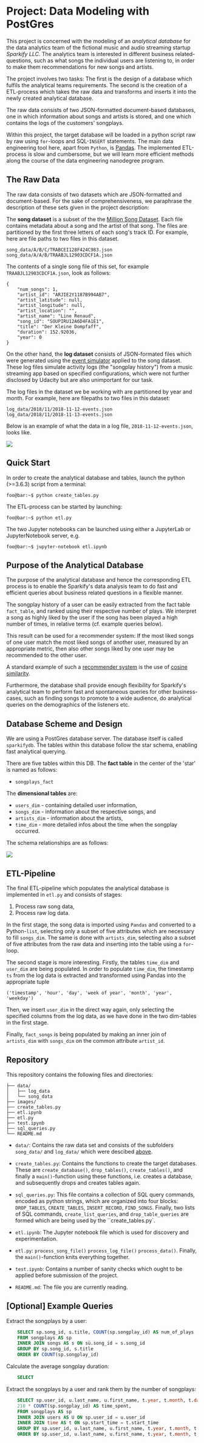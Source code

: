 # Project: Data Modeling with PostGres
This project is concerned with the modeling of an *analytical database* for the data analytics team of the fictional music and audio streaming startup *Sparkify LLC*.
The analytics team is interested in different business related-questions, such as what songs the individual users are listening to, in order to make them recommendations for new songs and artists.

The project involves two tasks: The first is the design of a database which fulfils the analytical teams requirements. The second is the creation of a ETL-process which takes the raw data and transforms and inserts it into the newly created analytical database.

The raw data consists of two JSON-formatted document-based databases, one in which information about songs and artists is stored, and one which contains the logs of the customers' songplays.

Within this project, the target database will be loaded in a python script raw by raw using `for`-loops and SQL-`INSERT` statements. The main data engineering tool here, apart from `Python`, is [Pandas](https://pandas.pydata.org/). The implemented ETL-process is slow and cumbersome, but we will learn more efficient methods along the course of the data engineering nanodegree program. 

## The Raw Data
The raw data consists of two datasets which are JSON-formatted and document-based. For the sake of comprehensiveness, we paraphrase the description of these sets given in the project description:

The **song dataset** is a subset of the the [Million Song Dataset](http://millionsongdataset.com/). Each file contains metadata about a song and the artist of that song. The files are partitioned by the first three letters of each song's track ID. For example, here are file paths to two files in this dataset.
```
song_data/A/B/C/TRABCEI128F424C983.json
song_data/A/A/B/TRAABJL12903CDCF1A.json
```
The contents of a single song file of this set, for example `TRAABJL12903CDCF1A.json`, look as follows:
```
{
    "num_songs": 1,
    "artist_id": "ARJIE2Y1187B994AB7",
    "artist_latitude": null,
    "artist_longitude": null,
    "artist_location": "",
    "artist_name": "Line Renaud",
    "song_id": "SOUPIRU12A6D4FA1E1",
    "title": "Der Kleine Dompfaff",
    "duration": 152.92036,
    "year": 0
}
```

On the other hand, the **log dataset** consists of JSON-formated files which were generated using the [event simulator](https://github.com/Interana/eventsim) applied to the song dataset. These log files simulate activity logs (the "songplay history") from a music streaming app based on specified configurations, which were not further disclosed by Udacity but are also unimportant for our task.

The log files in the dataset we be working with are partitioned by year and month. For example, here are filepaths to two files in this dataset:
```
log_data/2018/11/2018-11-12-events.json
log_data/2018/11/2018-11-13-events.json
```
Below is an example of what the data in a log file, `2018-11-12-events.json`, looks like.

<img src="./images/log-data.png">



## Quick Start

In order to create the analytical database and tables, launch the python (>=3.6.3) script from a terminal:
```console
foo@bar:~$ python create_tables.py
```
The ETL-process can be started by launching:
```console
foo@bar:~$ python etl.py
```

The two Jupyter notebooks can be launched using either a JupyterLab or JupyterNotebook server, e.g.
```console
foo@bar:~$ jupyter-notebook etl.ipynb
```


## Purpose of the Analytical Database
The purpose of the analytical database and hence the corresponding ETL process is to enable the Sparkify's data analysis team to do fast and efficient queries about business related questions in a flexible manner.

The songplay history of a user can be easily extracted from the fact table `fact_table`, and ranked using their respective number of plays. We interpret a song as highly liked by the user if the song has been played a high number of times, in relative terms (cf. example queries below).

This result can be used for a recommender system: If the most liked songs of one user match the most liked songs of another user, measured by an appropriate metric, then also other songs liked by one user may be recommended to the other user. 

A standard example of such a [recommender system](https://en.wikipedia.org/wiki/Recommender_system) is the use of [cosine similarity](https://en.wikipedia.org/wiki/Cosine_similarity).

Furthermore, the database shall provide enough flexibility for Sparkify's analytical team to perform fast and spontaneous queries for other business-cases, such as finding songs to promote to a wide audience, do analytical queries on the demographics of the listeners etc.


## Database Scheme and Design
We are using a PostGres database server. The database itself is called `sparkifydb`. The tables within this database follow the star schema, enabling fast analytical querying.

There are five tables within this DB. 
The **fact table** in the center of the 'star' is named as follows: 
 - `songplays_fact`

The **dimensional tables** are:
 - `users_dim` - containing detailed user information,
 - `songs_dim` - information about the respective songs, and
 - `artists_dim` - information about the artists,
 - `time_dim` - more detailed infos about the time when the songplay occurred.


The schema relationships are as follows:

<img src='./images/er_diagram.png'>


## ETL-Pipeline
The final ETL-pipeline which populates the analytical database is implemented in `etl.py` and consists of stages:

 1. Process raw song data,
 2. Process raw log data.

In the first stage, the song data is imported using `Pandas` and converted to a Python-`list`, selecting only a subset of five attributes which are necessary to fill `songs_dim`. The same is done with `artists_dim`, selecting also a subset of five attributes from the raw data and inserting into the table using a `for`-loop.

The second stage is more interesting. Firstly, the tables `time_dim` and `user_dim` are being populated. In order to populate `time_dim`, the timestamp `ts` from the log data is extracted and transformed using Pandas into the appropriate tuple 
```
('timestamp', 'hour', 'day', 'week of year', 'month', 'year', 'weekday')
```
Then, we insert `user_dim` in the direct way again, only selecting the specified columns from the log data, as we have done in the two dim-tables in the first stage. 

Finally, `fact_songs` is being populated by making an inner join of `artists_dim` with `songs_dim` on the common attribute `artist_id`.



## Repository
This repository contains the following files and directories:

```
├── data/
│   ├── log_data
│   └── song_data
├── images/
├── create_tables.py
├── etl.ipynb
├── etl.py
├── test.ipynb
├── sql_queries.py
└── README.md
```

- `data/`: Contains the raw data set and consists of the subfolders `song_data/` and `log_data/` which were descibed [above](#the-raw-data).

 - `create_tables.py`: Contains the functions to create the target databases. These are `create_database()`, `drop_tables()`, `create_tables()`, and finally a `main()`-function using these functions, i.e. creates a database, and subsequently drops and creates tables again.

- `sql_queries.py`: This file contains a collection of SQL query commands, encoded as python strings, which are organized into four blocks: `DROP_TABLES`, `CREATE_TABLES`, `INSERT_RECORD`, `FIND_SONGS`.
Finally, two lists of SQL commands, `create_list_queries`, and `drop_table_queries` are formed which are being used by the ``create_tables.py`.

 - `etl.ipynb`: The Jupyter notebook file which is used for discovery and experimentation.

 - `etl.py`: `process_song_file()` `process_log_file()` `process_data()`. Finally, the `main()`-function knits everything together.

 - `test.ipynb`: Contains a number of sanity checks which ought to be applied before submission of the project.

 - `README.md`: The file you are currently reading.




## [Optional] Example Queries
Extract the songplays by a user:
``` sql
    SELECT sp.song_id, s.title, COUNT(sp.songplay_id) AS num_of_plays
    FROM songplays AS sp
    INNER JOIN songs AS s ON sü.song_id = s.song_id
    GROUP BY sp.song_id, s.title
    ORDER BY COUNT(sp.songplay_id)
```

Calculate the average songplay duration:
```sql
    SELECT
```


Extract the songplays by a user and rank them by the number of songplays:
``` sql
    SELECT sp.user_id, u.last_name, u.first_name, t.year, t.month, t.day, t.hour,
    210 * COUNT(sp.songplay_id) AS time_spent,
    FROM songplays AS sp
    INNER JOIN users AS U ON sp.user_id = u.user_id
    INNER JOIN time AS t ON sp.start_time = t.start_time
    GROUP BY sp.user_id, u.last_name, u.first_name, t.year, t.month, t.day, t.hour
    ORDER BY sp.user_id, u.last_name, u.first_name, t.year, t.month, t.day, t.hour
```


